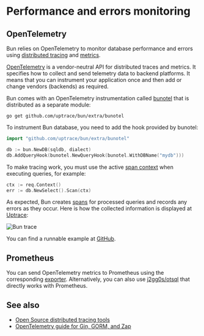 # Performance and errors monitoring

## OpenTelemetry

Bun relies on OpenTelemetry to monitor database performance and errors using
[distributed tracing](https://opentelemetry.uptrace.dev/guide/distributed-tracing.html) and
[metrics](https://opentelemetry.uptrace.dev/guide/metrics.html).

[OpenTelemetry](https://opentelemetry.uptrace.dev/) is a vendor-neutral API for distributed traces
and metrics. It specifies how to collect and send telemetry data to backend platforms. It means that
you can instrument your application once and then add or change vendors (backends) as required.

Bun comes with an OpenTelemetry instrumentation called
[bunotel](https://github.com/uptrace/bun/tree/master/extra/bunotel) that is distributed as a
separate module:

```shell
go get github.com/uptrace/bun/extra/bunotel
```

To instrument Bun database, you need to add the hook provided by bunotel:

```go
import "github.com/uptrace/bun/extra/bunotel"

db := bun.NewDB(sqldb, dialect)
db.AddQueryHook(bunotel.NewQueryHook(bunotel.WithDBName("mydb")))
```

To make tracing work, you must use the active
[span context](https://opentelemetry.uptrace.dev/guide/go-tracing.html#context) when executing
queries, for example:

```go
ctx := req.Context()
err := db.NewSelect().Scan(ctx)
```

As expected, Bun creates
[spans](https://opentelemetry.uptrace.dev/guide/distributed-tracing.html#spans) for processed
queries and records any errors as they occur. Here is how the collected information is displayed at
[Uptrace](https://uptrace.dev/explore/1/groups/?system=db%3Apostgresql&utm_source=bun&utm_campaign=bun-tracing):

![Bun trace](/img/bun-trace.png)

You can find a runnable example at
[GitHub](https://github.com/uptrace/bun/tree/master/example/opentelemetry).

## Prometheus

You can send OpenTelemetry metrics to Prometheus using the corresponding
[exporter](https://opentelemetry.uptrace.dev/guide/prometheus.html). Alternatively, you can also use
[j2gg0s/otsql](https://github.com/j2gg0s/otsql) that directly works with Prometheus.

## See also

- [Open Source distributed tracing tools](https://get.uptrace.dev/compare/distributed-tracing-tools.html)
- [OpenTelemetry guide for Gin, GORM, and Zap](https://get.uptrace.dev/opentelemetry/gin-gorm.html)

